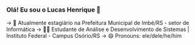 ### Olá! Eu sou o Lucas Henrique 👋

<!--
**apoll018/apoll018** is a ✨ _special_ ✨ repository because its `README.md` (this file) appears on your GitHub profile.

Here are some ideas to get you started:
-->

-> 💼 Atualmente estagiário na Prefeitura Municipal de Imbé/RS - setor de Informática
-> 👨‍💻  Estudante de Análise e Desenvolvimento de Sistemas | Instituto Federal - Campus Osório/RS
-> 😄 Pronouns: ele/dele/he/him

